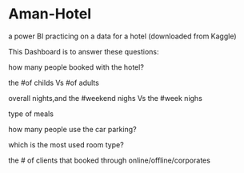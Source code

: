 # Aman-Hotel
 a power BI practicing on a data for a hotel (downloaded from Kaggle)
 
 This Dashboard is to answer these questions:
 
 how many people booked with the hotel?
 
 the #of childs Vs #of adults
 
 overall nights,and the #weekend nighs Vs the #week nighs
 
 type of meals
 
 how many people use the car parking?
 
 which is the most used room type?
 
 the # of clients that booked through online/offline/corporates
